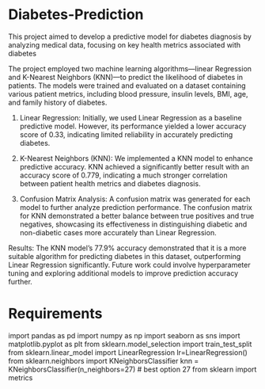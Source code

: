 # Diabetes-Prediction

 This project aimed to develop a predictive model for diabetes diagnosis by analyzing medical data, focusing on key health metrics associated with diabetes

 The project employed two machine learning algorithms—linear Regression and K-Nearest Neighbors (KNN)—to predict the likelihood of diabetes in patients. The models were trained and evaluated on a dataset 
 containing various patient metrics, including blood pressure, insulin levels, BMI, age, and family history of diabetes.

1. Linear Regression: Initially, we used Linear Regression as a baseline predictive model. However, its performance yielded a lower accuracy score of 0.33, indicating limited reliability in accurately predicting 
   diabetes.

2. K-Nearest Neighbors (KNN): We implemented a KNN model to enhance predictive accuracy. KNN achieved a significantly better result with an accuracy score of 0.779, indicating a much stronger correlation between 
   patient health metrics and diabetes diagnosis.

3. Confusion Matrix Analysis: A confusion matrix was generated for each model to further analyze prediction performance. The confusion matrix for KNN demonstrated a better balance between true positives and true 
   negatives, showcasing its effectiveness in distinguishing diabetic and non-diabetic cases more accurately than Linear Regression.

Results: The KNN model’s 77.9% accuracy demonstrated that it is a more suitable algorithm for predicting diabetes in this dataset, outperforming Linear Regression significantly. Future work could involve hyperparameter tuning and exploring additional models to improve prediction accuracy further.

# Requirements
import pandas as pd
import numpy as np
import seaborn as sns
import matplotlib.pyplot as plt
from sklearn.model_selection import train_test_split
from sklearn.linear_model import LinearRegression
lr=LinearRegression()
from sklearn.neighbors import KNeighborsClassifier
knn = KNeighborsClassifier(n_neighbors=27) # best option 27
from sklearn import metrics
